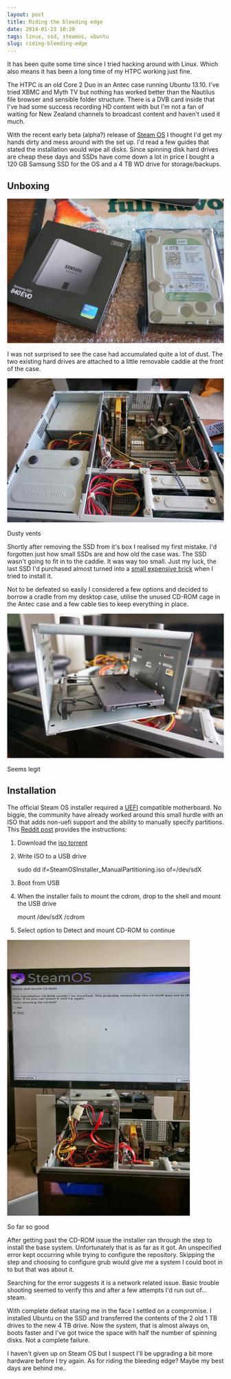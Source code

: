 ```yaml
---
layout: post
title: Riding the bleeding edge
date: 2014-01-23 10:20
tags: linux, ssd, steamos, ubuntu
slug: riding-bleeding-edge
---
```


It has been quite some time since I tried hacking around with Linux. Which also means it has been a long time of my HTPC working just fine.

The HTPC is an old Core 2 Duo in an Antec case running Ubuntu 13.10. I've tried XBMC and Myth TV but nothing has worked better than the Nautilus file browser and sensible folder structure. There is a DVB card inside that I've had some success recording HD content with but I'm not a fan of waiting for New Zealand channels to broadcast content and haven't used it much.

With the recent early beta (alpha?) release of [Steam OS](http://store.steampowered.com/steamos/download) I thought I'd get my hands dirty and mess around with the set up. I'd read a few guides that stated the installation would wipe all disks. Since spinning disk hard drives are cheap these days and SSDs have come down a lot in price I bought a 120 GB Samsung SSD for the OS and a 4 TB WD drive for storage/backups.

## Unboxing

![Boxed](/images/ssd-boxed.jpg)

I was not surprised to see the case had accumulated quite a lot of dust. The two existing hard drives are attached to a little removable caddie at the front of the case.

![Dusty Vents](/images/ssd-dusty.jpg)

Dusty vents

Shortly after removing the SSD from it's box I realised my first mistake. I'd forgotten just how small SSDs are and how old the case was. The SSD wasn't going to fit in to the caddie. It was way too small. Just my luck, the last SSD I'd purchased almost turned into a [small expensive brick](http://jessek-dev.blogspot.co.nz/2012/08/broken-sata-port-on-ssd.html) when I tried to install it.

Not to be defeated so easily I considered a few options and decided to borrow a cradle from my desktop case, utilise the unused CD-ROM cage in the Antec case and a few cable ties to keep everything in place.

![Seems legit](/images/ssd-yup.jpg)

Seems legit

## Installation

The official Steam OS installer required a [UEFI](http://en.wikipedia.org/wiki/Unified_Extensible_Firmware_Interface) compatible motherboard. No biggie, the community have already worked around this small hurdle with an ISO that adds non-uefi support and the ability to manually specify partitions. This [Reddit post](http://w3.reddit.com/r/SteamOS/comments/1sww9o/download_nonuefi_bootable_iso_with_manual/) provides the instructions:

1. Download the [iso torrent](magnet:?xt=urn:btih:b3b02f9f63013a4928a0d4043eecad564cb4d836&dn=SteamOSInstaller%5FManualPartitioning.iso:)
2. Write ISO to a USB drive

	sudo dd if=SteamOSInstaller_ManualPartitioning.iso of=/dev/sdX

3. Boot from USB
4. When the installer fails to mount the cdrom, drop to the shell and mount the USB drive

	mount /dev/sdX /cdrom
5. Select option to Detect and mount CD-ROM to continue

![Steam OS](/images/ssd-steam.jpg)

So far so good

After getting past the CD-ROM issue the installer ran through the step to install the base system. Unfortunately that is as far as it got. An unspecified error kept occurring while trying to configure the repository. Skipping the step and choosing to configure grub would give me a system I could boot in to but that was about it.

Searching for the error suggests it is a network related issue. Basic trouble shooting seemed to verify this and after a few attempts I'd run out of... steam. 

With complete defeat staring me in the face I settled on a compromise. I installed Ubuntu on the SSD and transferred the contents of the 2 old 1 TB drives to the new 4 TB drive. Now the system, that is almost always on, boots faster and I've got twice the space with half the number of spinning disks. Not a complete failure.

I haven't given up on Steam OS but I suspect I'll be upgrading a bit more hardware before I try again. As for riding the bleeding edge? Maybe my best days are behind me..